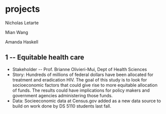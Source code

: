 
# projects

Nicholas Letarte

Mian Wang

Amanda Haskell

## 1 -- Equitable health care

* Stakeholder -- Prof. Brianne Olivieri-Mui, Dept of Health Sciences
* Story: Hundreds of millions of federal dollars have been allocated for treatment and eradication HIV. The goal of this study is to look for socioeconomic factors that could give rise to more equitable allocation of funds. The results could have implications for policy makers and government agencies administering those funds.
* Data: Socieeconomic data at Census.gov added as a new data source to build on work done by DS 5110 students last fall.
